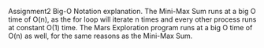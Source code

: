 Assignment2 Big-O Notation explanation.
The Mini-Max Sum runs at a big O time of O(n), as the for loop will iterate n times and every other process runs at constant O(1) time.
The Mars Exploration program runs at a big O time of O(n) as well, for the same reasons as the Mini-Max Sum.
